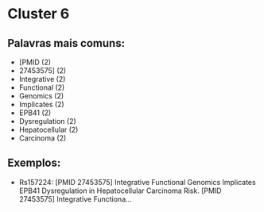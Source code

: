 # Cluster 6

## Palavras mais comuns:

- [PMID (2)
- 27453575] (2)
- Integrative (2)
- Functional (2)
- Genomics (2)
- Implicates (2)
- EPB41 (2)
- Dysregulation (2)
- Hepatocellular (2)
- Carcinoma (2)

## Exemplos:
- Rs157224: [PMID 27453575] Integrative Functional Genomics Implicates EPB41 Dysregulation in Hepatocellular Carcinoma Risk. [PMID 27453575] Integrative Functiona...